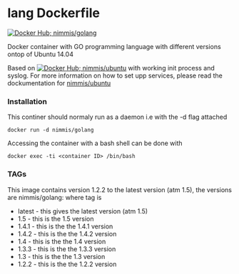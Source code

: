 
lang Dockerfile
===============
[![Docker Hub; nimmis/golang](https://img.shields.io/badge/dockerhub-nimmis%2Fgolang-green.svg)](https://registry.hub.docker.com/u/nimmis/golang)

Docker container with GO programming language with different versions ontop of Ubuntu 14.04

Based on [![Docker Hub; nimmis/ubuntu](https://img.shields.io/badge/dockerhub-nimmis%2Fubuntu-green.svg)](https://registry.hub.docker.com/u/nimmis/ubuntu) with working init process and syslog. For more information on how to set upp services, please read the dockumentation for [nimmis/ubuntu](https://registry.hub.docker.com/u/nimmis/ubuntu)

### Installation

This continer should normaly run as a daemon i.e with the -d flag attached

    docker run -d nimmis/golang

Accessing the container with a bash shell can be done with

	docker exec -ti <container ID> /bin/bash

### TAGs

This image contains version 1.2.2 to the latest version (atm 1.5), the versions are nimmis/golang:<tag> where tag is

- latest -  this gives the latest version (atm 1.5)
- 1.5    -  this is the 1.5 version
- 1.4.1  -  this is the the 1.4.1 version
- 1.4.2  -  this is the the 1.4.2 version
- 1.4    -  this is the the 1.4 version
- 1.3.3  -  this is the the 1.3.3 version
- 1.3    -  this is the the 1.3 version
- 1.2.2  -  this is the the 1.2.2 version

